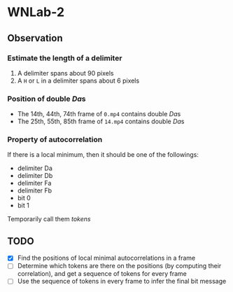 # WNLab-2
## Observation 
### Estimate the length of a delimiter
1. A delimiter spans about 90 pixels
2. A `H` or `L` in a delimiter spans about 6 pixels

### Position of double *Da*s
- The 14th, 44th, 74th frame of `0.mp4` contains double *Da*s
- The 25th, 55th, 85th frame of `14.mp4` contains double *Da*s

### Property of autocorrelation
If there is a local minimum, then it should be one of the followings:
- delimiter Da
- delimiter Db
- delimiter Fa
- delimiter Fb
- bit 0
- bit 1

Temporarily call them *tokens*


## TODO
- [x] Find the positions of local minimal autocorrelations in a frame
- [ ] Determine which tokens are there on the positions  (by computing their correlation), and get a sequence of tokens for every frame
- [ ] Use the sequence of tokens in every frame to infer the final bit message
